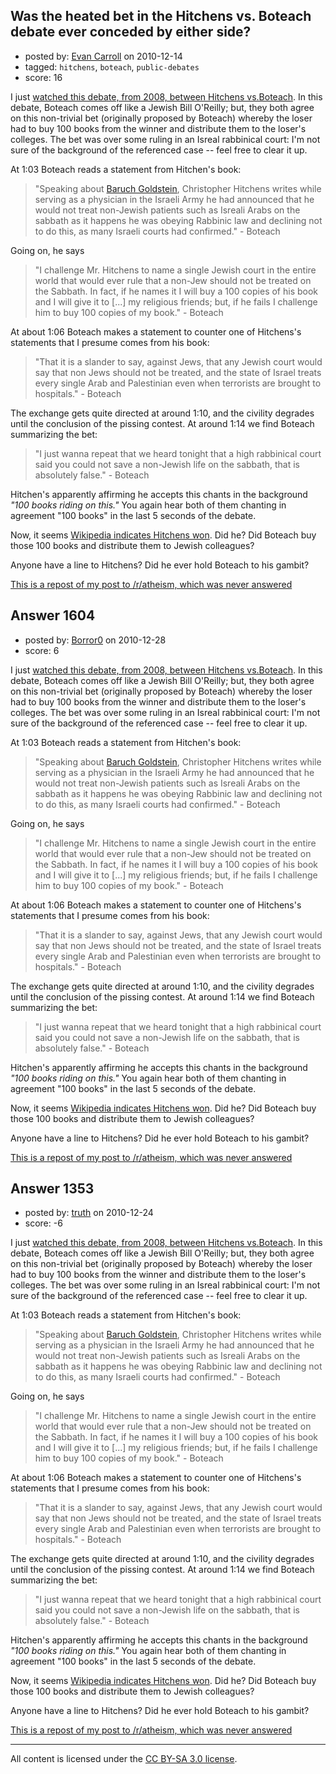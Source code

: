## Was the heated bet in the Hitchens vs. Boteach debate ever conceded by either side?

- posted by: [Evan Carroll](https://stackexchange.com/users/-1/5-evan-carroll) on 2010-12-14
- tagged: `hitchens`, `boteach`, `public-debates`
- score: 16

I just [watched this debate, from 2008, between Hitchens vs.Boteach](http://www.youtube.com/watch?v=vnMYL8sF7bQ&NR=1). In this debate, Boteach comes off like a Jewish Bill O'Reilly; but, they both agree on this non-trivial bet (originally proposed by Boteach) whereby the loser had to buy 100 books from the winner and distribute them to the loser's colleges. The bet was over some ruling in an Isreal rabbinical court: I'm not sure of the background of the referenced case -- feel free to clear it up.

At 1:03 Boteach reads a statement from Hitchen's book:

> "Speaking about [Baruch Goldstein](http://en.wikipedia.org/wiki/Baruch_Goldstein), Christopher Hitchens writes while serving as a physician in the Israeli Army he had announced that he would not treat non-Jewish patients such as Isreali Arabs on the sabbath as it happens he was obeying Rabbinic law and declining not to do this, as many Israeli courts had confirmed." - Boteach

Going on, he says

> "I challenge Mr. Hitchens to name a single Jewish court in the entire world that would ever rule that a non-Jew should not be treated on the Sabbath. In fact, if he names it I will buy a 100 copies of his book and I will give it to [...] my religious friends; but, if he fails I challenge him to buy 100 copies of my book." - Boteach

At about 1:06 Boteach makes a statement to counter one of Hitchens's statements that I presume comes from his book:

> "That it is a slander to say, against Jews, that any Jewish court would say that non Jews should not be treated, and the state of Israel treats every single Arab and Palestinian even when terrorists are brought to hospitals." - Boteach

The exchange gets quite directed at around 1:10, and the civility degrades until the conclusion of the pissing contest. At around 1:14 we find Boteach summarizing the bet:

> "I just wanna repeat that we heard tonight that a high rabbinical court said you could not save a non-Jewish life on the sabbath, that is absolutely false."  - Boteach

Hitchen's apparently affirming he accepts this chants in the background *"100 books riding on this."*  You again hear both of them chanting in agreement "100 books" in the last 5 seconds of the debate.

Now, it seems [Wikipedia indicates Hitchens won](http://en.wikipedia.org/wiki/Israel_Shahak#Alleged_telephone_incident). Did he? Did Boteach buy those 100 books and distribute them to Jewish colleagues?

Anyone have a line to Hitchens? Did he ever hold Boteach to his gambit?

[This is a repost of my post to /r/atheism, which was never answered](http://www.reddit.com/r/atheism/comments/e66qk/was_the_heated_bet_in_the_hitchens_vs_boteach/)


## Answer 1604

- posted by: [Borror0](https://stackexchange.com/users/-1/484-borror0) on 2010-12-28
- score: 6

I just [watched this debate, from 2008, between Hitchens vs.Boteach](http://www.youtube.com/watch?v=vnMYL8sF7bQ&NR=1). In this debate, Boteach comes off like a Jewish Bill O'Reilly; but, they both agree on this non-trivial bet (originally proposed by Boteach) whereby the loser had to buy 100 books from the winner and distribute them to the loser's colleges. The bet was over some ruling in an Isreal rabbinical court: I'm not sure of the background of the referenced case -- feel free to clear it up.

At 1:03 Boteach reads a statement from Hitchen's book:

> "Speaking about [Baruch Goldstein](http://en.wikipedia.org/wiki/Baruch_Goldstein), Christopher Hitchens writes while serving as a physician in the Israeli Army he had announced that he would not treat non-Jewish patients such as Isreali Arabs on the sabbath as it happens he was obeying Rabbinic law and declining not to do this, as many Israeli courts had confirmed." - Boteach

Going on, he says

> "I challenge Mr. Hitchens to name a single Jewish court in the entire world that would ever rule that a non-Jew should not be treated on the Sabbath. In fact, if he names it I will buy a 100 copies of his book and I will give it to [...] my religious friends; but, if he fails I challenge him to buy 100 copies of my book." - Boteach

At about 1:06 Boteach makes a statement to counter one of Hitchens's statements that I presume comes from his book:

> "That it is a slander to say, against Jews, that any Jewish court would say that non Jews should not be treated, and the state of Israel treats every single Arab and Palestinian even when terrorists are brought to hospitals." - Boteach

The exchange gets quite directed at around 1:10, and the civility degrades until the conclusion of the pissing contest. At around 1:14 we find Boteach summarizing the bet:

> "I just wanna repeat that we heard tonight that a high rabbinical court said you could not save a non-Jewish life on the sabbath, that is absolutely false."  - Boteach

Hitchen's apparently affirming he accepts this chants in the background *"100 books riding on this."*  You again hear both of them chanting in agreement "100 books" in the last 5 seconds of the debate.

Now, it seems [Wikipedia indicates Hitchens won](http://en.wikipedia.org/wiki/Israel_Shahak#Alleged_telephone_incident). Did he? Did Boteach buy those 100 books and distribute them to Jewish colleagues?

Anyone have a line to Hitchens? Did he ever hold Boteach to his gambit?

[This is a repost of my post to /r/atheism, which was never answered](http://www.reddit.com/r/atheism/comments/e66qk/was_the_heated_bet_in_the_hitchens_vs_boteach/)


## Answer 1353

- posted by: [truth](https://stackexchange.com/users/-1/444-truth) on 2010-12-24
- score: -6

I just [watched this debate, from 2008, between Hitchens vs.Boteach](http://www.youtube.com/watch?v=vnMYL8sF7bQ&NR=1). In this debate, Boteach comes off like a Jewish Bill O'Reilly; but, they both agree on this non-trivial bet (originally proposed by Boteach) whereby the loser had to buy 100 books from the winner and distribute them to the loser's colleges. The bet was over some ruling in an Isreal rabbinical court: I'm not sure of the background of the referenced case -- feel free to clear it up.

At 1:03 Boteach reads a statement from Hitchen's book:

> "Speaking about [Baruch Goldstein](http://en.wikipedia.org/wiki/Baruch_Goldstein), Christopher Hitchens writes while serving as a physician in the Israeli Army he had announced that he would not treat non-Jewish patients such as Isreali Arabs on the sabbath as it happens he was obeying Rabbinic law and declining not to do this, as many Israeli courts had confirmed." - Boteach

Going on, he says

> "I challenge Mr. Hitchens to name a single Jewish court in the entire world that would ever rule that a non-Jew should not be treated on the Sabbath. In fact, if he names it I will buy a 100 copies of his book and I will give it to [...] my religious friends; but, if he fails I challenge him to buy 100 copies of my book." - Boteach

At about 1:06 Boteach makes a statement to counter one of Hitchens's statements that I presume comes from his book:

> "That it is a slander to say, against Jews, that any Jewish court would say that non Jews should not be treated, and the state of Israel treats every single Arab and Palestinian even when terrorists are brought to hospitals." - Boteach

The exchange gets quite directed at around 1:10, and the civility degrades until the conclusion of the pissing contest. At around 1:14 we find Boteach summarizing the bet:

> "I just wanna repeat that we heard tonight that a high rabbinical court said you could not save a non-Jewish life on the sabbath, that is absolutely false."  - Boteach

Hitchen's apparently affirming he accepts this chants in the background *"100 books riding on this."*  You again hear both of them chanting in agreement "100 books" in the last 5 seconds of the debate.

Now, it seems [Wikipedia indicates Hitchens won](http://en.wikipedia.org/wiki/Israel_Shahak#Alleged_telephone_incident). Did he? Did Boteach buy those 100 books and distribute them to Jewish colleagues?

Anyone have a line to Hitchens? Did he ever hold Boteach to his gambit?

[This is a repost of my post to /r/atheism, which was never answered](http://www.reddit.com/r/atheism/comments/e66qk/was_the_heated_bet_in_the_hitchens_vs_boteach/)



---

All content is licensed under the [CC BY-SA 3.0 license](https://creativecommons.org/licenses/by-sa/3.0/).
